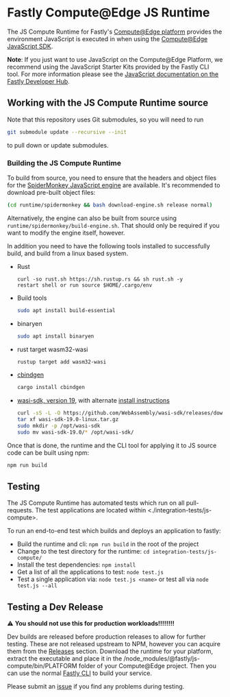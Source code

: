 # Fastly Compute@Edge JS Runtime

The JS Compute Runtime for Fastly's [Compute@Edge platform](https://www.fastly.com/products/edge-compute/serverless) provides the environment JavaScript is executed in when using the [Compute@Edge JavaScript SDK](https://www.npmjs.com/package/@fastly/js-compute).

**Note**: If you just want to use JavaScript on the Compute@Edge Platform, we recommend using the JavaScript Starter Kits provided by the Fastly CLI tool. For more information please see the [JavaScript documentation on the Fastly Developer Hub](https://developer.fastly.com/learning/compute/javascript/).

## Working with the JS Compute Runtime source

Note that this repository uses Git submodules, so you will need to run

```sh
git submodule update --recursive --init
```

to pull down or update submodules.

### Building the JS Compute Runtime

To build from source, you need to ensure that the headers and object files for the [SpiderMonkey JavaScript engine](https://spidermonkey.dev/) are available. It's recommended to download pre-built object files:
```sh
(cd runtime/spidermonkey && bash download-engine.sh release normal)
```


Alternatively, the engine can also be built from source using `runtime/spidermonkey/build-engine.sh`. That should only be required if you want to modify the engine itself, however.

In addition you need to have the following tools installed to successfully build, and build from a linux based system.

- Rust 
  ```
  curl -so rust.sh https://sh.rustup.rs && sh rust.sh -y
  restart shell or run source $HOME/.cargo/env
  ```
- Build tools
  ```sh
  sudo apt install build-essential
  ```
- binaryen
  ```sh
  sudo apt install binaryen
  ```
- rust target wasm32-wasi
  ```sh
  rustup target add wasm32-wasi
  ```
- [cbindgen](https://github.com/eqrion/cbindgen#quick-start)
  ```sh
  cargo install cbindgen
  ```
- [wasi-sdk, version 19](https://github.com/WebAssembly/wasi-sdk/releases/tag/wasi-sdk-19),
  with alternate [install instructions](https://github.com/WebAssembly/wasi-sdk#install)
  ```sh
  curl -sS -L -O https://github.com/WebAssembly/wasi-sdk/releases/download/wasi-sdk-19/wasi-sdk-19.0-linux.tar.gz
  tar xf wasi-sdk-19.0-linux.tar.gz
  sudo mkdir -p /opt/wasi-sdk
  sudo mv wasi-sdk-19.0/* /opt/wasi-sdk/
  ```

Once that is done, the runtime and the CLI tool for applying it to JS source code can be built using npm:
```sh
npm run build
```

## Testing

The JS Compute Runtime has automated tests which run on all pull-requests. The test applications are located within <./integration-tests/js-compute>.

To run an end-to-end test which builds and deploys an application to fastly:
- Build the runtime and cli: `npm run build` in the root of the project
- Change to the test directory for the runtime: `cd integration-tests/js-compute/`
- Install the test dependencies: `npm install`
- Get a list of all the applications to test: `node test.js`
- Test a single application via: `node test.js <name>` or test all via `node test.js --all`

## Testing a Dev Release
:warning:	**You should not use this for production workloads!!!!!!!!**

Dev builds are released before production releases to allow for further testing. These are not released upstream to NPM, however you can acquire them from the [Releases](https://github.com/fastly/js-compute-runtime/releases/) section. Download the runtime for your platform, extract the executable and place it in the /node_modules/@fastly/js-compute/bin/PLATFORM folder of your Compute@Edge project. Then you can use the normal [Fastly CLI](https://github.com/fastly/cli) to build your service. 

Please submit an [issue](https://github.com/fastly/js-compute-runtime/issues) if you find any problems during testing.
